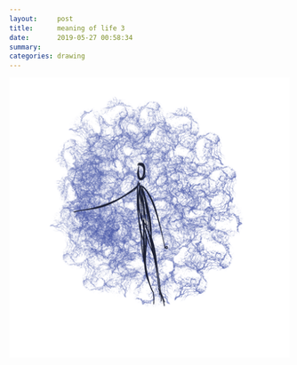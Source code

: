 ```yaml
---
layout:     post
title:      meaning of life 3
date:       2019-05-27 00:58:34
summary:    
categories: drawing
---
```

![meaning of life 3](/images/diary/meaning-of-life-3.png ".")
